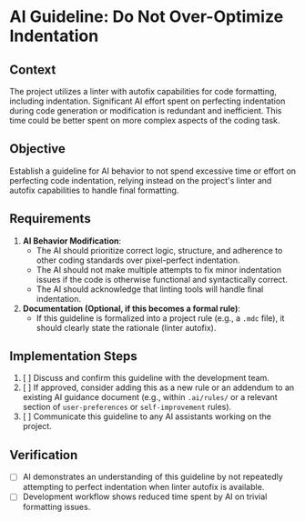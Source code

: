 # AI Guideline: Do Not Over-Optimize Indentation

## Context

The project utilizes a linter with autofix capabilities for code formatting, including indentation. Significant AI effort spent on perfecting indentation during code generation or modification is redundant and inefficient. This time could be better spent on more complex aspects of the coding task.

## Objective

Establish a guideline for AI behavior to not spend excessive time or effort on perfecting code indentation, relying instead on the project's linter and autofix capabilities to handle final formatting.

## Requirements

1.  **AI Behavior Modification**:
    - The AI should prioritize correct logic, structure, and adherence to other coding standards over pixel-perfect indentation.
    - The AI should not make multiple attempts to fix minor indentation issues if the code is otherwise functional and syntactically correct.
    - The AI should acknowledge that linting tools will handle final indentation.
2.  **Documentation (Optional, if this becomes a formal rule)**:
    - If this guideline is formalized into a project rule (e.g., a `.mdc` file), it should clearly state the rationale (linter autofix).

## Implementation Steps

1.  [ ] Discuss and confirm this guideline with the development team.
2.  [ ] If approved, consider adding this as a new rule or an addendum to an existing AI guidance document (e.g., within `.ai/rules/` or a relevant section of `user-preferences` or `self-improvement` rules).
3.  [ ] Communicate this guideline to any AI assistants working on the project.

## Verification

- [ ] AI demonstrates an understanding of this guideline by not repeatedly attempting to perfect indentation when linter autofix is available.
- [ ] Development workflow shows reduced time spent by AI on trivial formatting issues.
